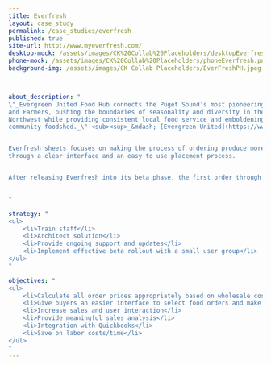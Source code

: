 ```yaml
---
title: Everfresh
layout: case_study
permalink: /case_studies/everfresh
published: true
site-url: http://www.myeverfresh.com/
desktop-mock: /assets/images/CK%20Collab%20Placeholders/desktopEverfresh.png
phone-mock: /assets/images/CK%20Collab%20Placeholders/phoneEverfresh.png
background-img: /assets/images/CK Collab Placeholders/EverFreshPH.jpeg



about_description: "
\"_Evergreen United Food Hub connects the Puget Sound's most pioneering Chefs
and Farmers, pushing the boundaries of seasonality and diversity in the Pacific
Northwest while providing consistent local food service and emboldening our
community foodshed._\" <sub><sup>_&mdash; [Evergreen United](https://www.eufoodhub.com/about)_</sup></sub>


Everfresh sheets focuses on making the process of ordering produce more streamlined and straightforward for restaurants
through a clear interface and an easy to use placement process.


After releasing Everfresh into its beta phase, the first order through the website was **2x the normal order!**


"

strategy: "
<ul>
    <li>Train staff</li>
    <li>Architect solution</li>
    <li>Provide ongoing support and updates</li>
    <li>Implement effective beta rollout with a small user group</li>
</ul>
"

objectives: "
<ul>
    <li>Calculate all order prices appropriately based on wholesale costs or retail costs</li>
    <li>Give buyers an easier interface to select food orders and make purchases</li>
    <li>Increase sales and user interaction</li>
    <li>Provide meaningful sales analysis</li>
    <li>Integration with Quickbooks</li>
    <li>Save on labor costs/time</li>
</ul>
"
---
```

